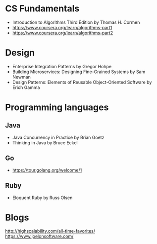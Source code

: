 # CS Fundamentals
- Introduction to Algorithms Third Edition by Thomas H. Cormen
- https://www.coursera.org/learn/algorithms-part1
- https://www.coursera.org/learn/algorithms-part2

# Design
- Enterprise Integration Patterns by Gregor Hohpe
- Building Microservices: Designing Fine-Grained Systems by Sam Newman
- Design Patterns: Elements of Reusable Object-Oriented Software by Erich Gamma

# Programming languages
## Java
- Java Concurrency in Practice by Brian Goetz
- Thinking in Java by Bruce Eckel
## Go
- https://tour.golang.org/welcome/1
## Ruby
- Eloquent Ruby by Russ Olsen

# Blogs
http://highscalability.com/all-time-favorites/
https://www.joelonsoftware.com/

